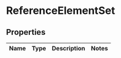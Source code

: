 
# ReferenceElementSet

## Properties
Name | Type | Description | Notes
------------ | ------------- | ------------- | -------------




